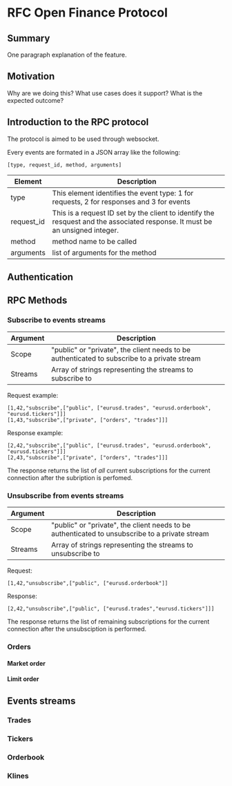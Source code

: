 # RFC Open Finance Protocol

## Summary

One paragraph explanation of the feature.

## Motivation

Why are we doing this? What use cases does it support? What is the expected outcome?

## Introduction to the RPC protocol

The protocol is aimed to be used through websocket.

Every events are formated in a JSON array like the following:
```
[type, request_id, method, arguments]
```
|Element|Description|
|-------|-----------|
|type|This element identifies the event type: 1 for requests, 2 for responses and 3 for events|
|request_id|This is a request ID set by the client to identify the resquest and the associated response. It must be an unsigned integer.|
|method|method name to be called|
|arguments|list of arguments for the method|


## Authentication

## RPC Methods

### Subscribe to events streams

|Argument|Description|
|--------|-----------|
|Scope|"public" or "private", the client needs to be authenticated to subscribe to a private stream |
|Streams|Array of strings representing the streams to subscribe to|

Request example:
```
[1,42,"subscribe",["public", ["eurusd.trades", "eurusd.orderbook", "eurusd.tickers"]]]
[1,43,"subscribe",["private", ["orders", "trades"]]]
```

Response example:
```
[2,42,"subscribe",["public", ["eurusd.trades", "eurusd.orderbook", "eurusd.tickers"]]]
[2,43,"subscribe",["private", ["orders", "trades"]]]
```
The response returns the list of *all* current subscriptions for the current connection after the subription is perfomed.

### Unsubscribe from events streams
|Argument|Description|
|--------|-----------|
|Scope|"public" or "private", the client needs to be authenticated to unsubscribe to a private stream |
|Streams|Array of strings representing the streams to unsubscribe to|

Request:
```
[1,42,"unsubscribe",["public", ["eurusd.orderbook"]]
```

Response:
```
[2,42,"unsubscribe",["public", ["eurusd.trades","eurusd.tickers"]]]
```

The response returns the list of remaining subscriptions for the current connection after the unsubsciption is performed.

### Orders
#### Market order
#### Limit order

## Events streams
### Trades
### Tickers
### Orderbook
### Klines


